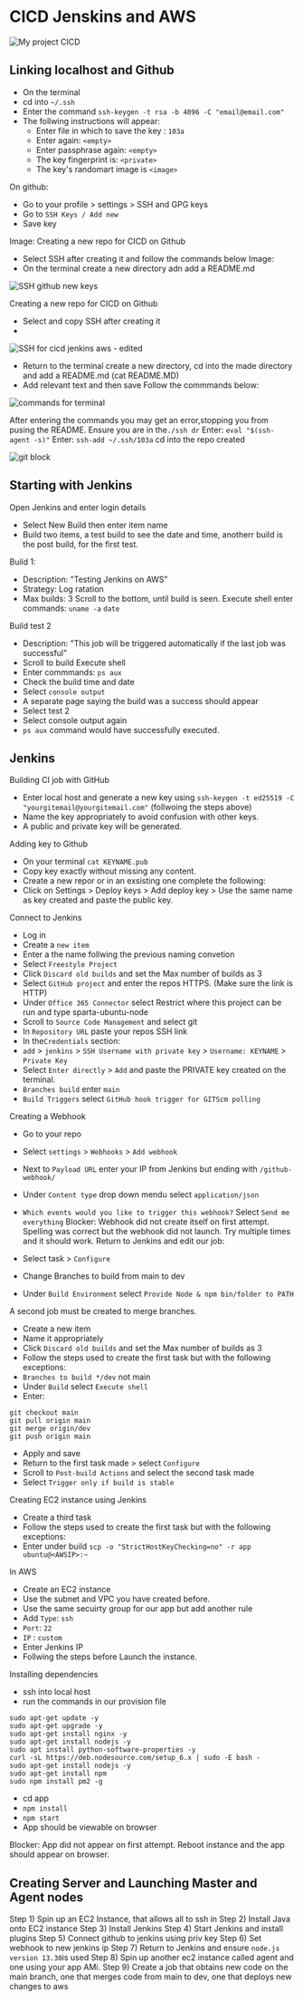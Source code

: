 
# CICD Jenskins and AWS


![My project CICD](https://user-images.githubusercontent.com/98215575/153620770-fe2eecfe-bc06-40f6-8b89-54b6885fa91a.png)

## Linking localhost and Github

- On the terminal
- cd into `~/.ssh`
- Enter the command `ssh-keygen -t rsa -b 4096 -C "email@email.com"`
- The follwing instructions will appear:
   - Enter file in which to save the key : `103a`
   - Enter again: `<empty>`
   - Enter passphrase again: `<empty>`
   - The key fingerprint is: `<private>`
   - The key's randomart image is `<image>`
  
On github:
- Go to your profile > settings > SSH and GPG keys
- Go to `SSH Keys / Add new`
- Save key 

Image:
Creating a new repo for CICD on Github
- Select SSH after creating it and follow the commands below
Image:  
- On the terminal create a new directory adn add a README.md



![SSH github new keys](https://user-images.githubusercontent.com/98215575/153615499-8041b59d-ae31-4d0a-8f6d-3dfd38d1e782.png)

Creating a new repo for CICD on Github
- Select and copy SSH after creating it
- 
![SSH for cicd jenkins aws - edited](https://user-images.githubusercontent.com/98215575/153615927-e67a8357-ee39-4963-92f7-ebc731e8e616.png)

- Return to the terminal create a new directory, cd into the made directory and add a README.md (cat README.MD)
- Add relevant text and then save
Follow the commmands below:

![commands for terminal](https://user-images.githubusercontent.com/98215575/153617093-9e0bd71c-1c1f-4cad-b577-08c3057c5604.png)

After entering the commands you may get an error,stopping you from pusing the README.
Ensure you are in the`./ssh dr`
Enter: `eval "$(ssh-agent -s)"`
Enter: `ssh-add ~/.ssh/103a`
cd into the repo created

![git block](https://user-images.githubusercontent.com/98215575/153618194-2e656c35-9a27-4778-9409-ba507505fc68.png)



## Starting with Jenkins
Open Jenkins and enter login details
- Select New Build then enter item name
- Build two items, a test build to see the date and time, anotherr build is the post build, for the first test.

Build 1:
- Description: "Testing Jenkins on AWS"
- Strategy: Log ratation
- Max builds: 3
Scroll to the bottom, until build is seen.
Execute shell
enter commands:
`uname -a`
`date`

Build test 2
- Description: "This job will be triggered automatically if the last job was successful"
- Scroll to build 
Execute shell
- Enter commmands: `ps aux`
- Check the build time and date
- Select `console output`
- A separate page saying the build was a success should appear
- Select test 2
- Select console output again
- `ps aux` command would have successfully executed.

## Jenkins
Building CI job with GitHub
- Enter local host and generate a new key using `ssh-keygen -t ed25519 -C "yourgitemail@yourgitemail.com"` (follwoing the steps above)
- Name the key appropriately to avoid confusion with other keys.
- A public and private key will be generated.

Adding key to Github

- On your terminal `cat KEYNAME.pub`
- Copy key exactly without missing any content.
- Create a new repor or in an exsisting one complete the following:
- Click on Settings > Deploy keys > Add deploy key > Use the same name as key created and paste the public key.

Connect to Jenkins

- Log in
- Create a `new item`
- Enter a the name follwing the previous naming convetion 
- Select `Freestyle Project`
- Click `Discard old builds` and set the Max number of builds as 3
- Select `GitHub project` and enter the repos HTTPS. (Make sure the link is HTTP)
- Under `Office 365 Connector` select Restrict where this project can be run and type sparta-ubuntu-node
- Scroll to `Source Code Management` and select git
- In `Repository URL` paste your repos SSH link
- In the`Credentials` section: 
- `add` > `jenkins` > `SSH Username with private key` > `Username: KEYNAME` > `Private Key`
- Select `Enter directly` > `Add` and paste the PRIVATE key created on the terminal.
- `Branches build` enter `main`
- `Build Triggers` select `GitHub hook trigger for GITScm polling`

Creating a Webhook

- Go to your repo
- Select `settings` > `Webhooks` > `Add webhook`
- Next to `Payload URL` enter your IP from Jenkins but ending with `/github-webhook/`
- Under `Content type` drop down mendu select `application/json`
- `Which events would you like to trigger this webhook?` Select `Send me everything`
Blocker: Webhook did not create itself on first attempt. Spelling was correct but the webhook did not launch. Try multiple times and it should work.
Return to Jenkins and edit our job:

- Select task > `Configure`
- Change Branches to build from main to dev
- Under `Build Environment` select `Provide Node & npm bin/folder to PATH`

A second job must be created to merge branches.
- Create a new item
- Name it appropriately 
- Click `Discard old builds` and set the Max number of builds as 3
- Follow the steps used to create the first task but with the following exceptions:
- `Branches to build */dev` not main
- Under `Build` select `Execute shell`
- Enter:

```
git checkout main
git pull origin main
git merge origin/dev
git push origin main

```
- Apply and save
- Return to the first task made > select `Configure`
- Scroll to `Post-build Actions` and select the second task made
- Select `Trigger only if build is stable`

Creating EC2 instance using Jenkins

- Create a third task
- Follow the steps used to create the first task but with the following exceptions:
- Enter under build `scp -o "StrictHostKeyChecking=no" -r app ubuntu@<AWSIP>:~`

In AWS

- Create an EC2 instance
- Use the subnet and VPC you have created before.
- Use the same secuirty group for our app but add another rule
- Add `Type`: `ssh`
- `Port`: `22`
- `IP` : `custom`
- Enter Jenkins IP
- Follwing the steps before Launch the instance.

Installing dependencies

- ssh into local host
- run the commands in our provision file

```
sudo apt-get update -y
sudo apt-get upgrade -y
sudo apt-get install nginx -y
sudo apt-get install nodejs -y
sudo apt install python-software-properties -y
curl -sL https://deb.nodesource.com/setup_6.x | sudo -E bash -
sudo apt-get install nodejs -y
sudo apt-get install npm
sudo npm install pm2 -g
```
- cd app
- `npm install`
- `npm start`
- App should be viewable on browser

Blocker:
App did not appear on first attempt. Reboot instance and the app should appear on browser.

## Creating Server and Launching Master and Agent nodes

Step 1) Spin up an EC2 Instance, that allows all to ssh in
Step 2) Install Java onto EC2 instance
Step 3) Install Jenkins
Step 4) Start Jenkins and install plugins
Step 5) Connect github to jenkins using priv key
Step 6) Set webhook to new jenkins ip
Step 7) Return to Jenkins and ensure `node.js version 13.30`is used
Step 8) Spin up another ec2 instance called agent and one using your app AMi.
Step 9) Create a job that obtains new code on the main  branch, one that merges code from main to dev, one that deploys new changes to aws



